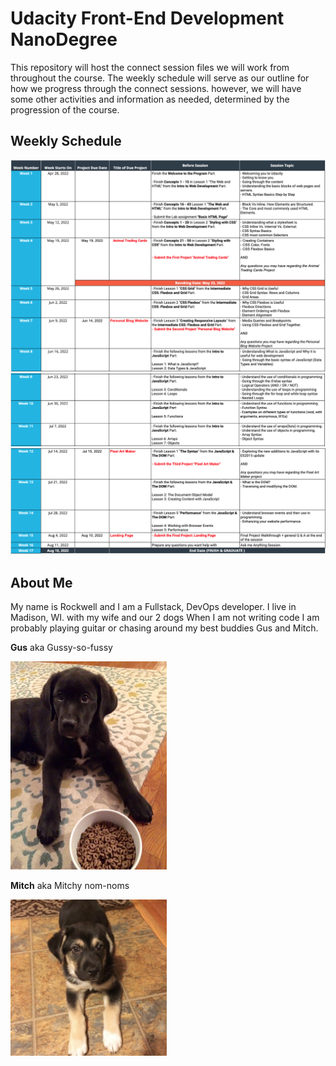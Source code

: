 # Udacity Front-End Development NanoDegree

  This repository will host the connect session files we will work from throughout the course.  The weekly schedule will serve as our outline for how we progress through the connect sessions.  however, we will have some other activities and information as needed, determined by the progression of the course.

## Weekly Schedule

  <img src="./assets/img/schedule1.png" />
  <img src="./assets/img/schedule2.png" />
  <img src="./assets/img/schedule3.png" />

## About Me

  My name is Rockwell and I am a Fullstack, DevOps developer. I live in Madison, WI. with my wife and our 2 dogs  When I am not writing code I am probably playing guitar or chasing around my best buddies Gus and Mitch.

  <p><strong>Gus</strong> aka Gussy-so-fussy</p>
  <img src="./assets/img/gus.jpg" width="250" />
  <p><strong>Mitch</strong> aka Mitchy nom-noms</p>
  <img src="./assets/img/mitch.jpg" width="250" />

